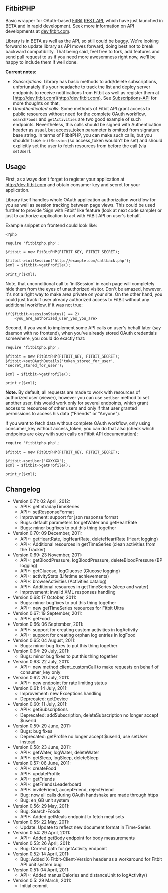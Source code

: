 ## FitbitPHP ##

Basic wrapper for OAuth-based [FitBit](http://fitbit.com) [REST API](http://dev.fitbit.com), which have just launched in BETA and in rapid development. Seek more information on API developments at [dev.fitbit.com](http://dev.fitbit.com).

Library is in BETA as well as the API, so still could be buggy. We're looking forward to update library as API moves forward, doing best not to break backward compatibility. That being said, feel free to fork, add features and send pull request to us if you need more awesomness right now, we'll be happy to include them if well done.

**Current notes:**

 * *Subscriptions*: Library has basic methods to add/delete subscriptions, unfortunately it's your headache to track the list and deploy server endpoints to receive notifications from Fitbit as well as register them at [http://dev.fitbit.com](http://dev.fitbit.com). See [Subscriptions-API](http://wiki.fitbit.com/display/API/Subscriptions-API) for more thoughts on that,
 * *Unauthenticated calls*: Some methods of Fitbit API grant access to public resources without need for the complete OAuth workflow, `searchFoods` and `getActivities` are two good example of such endpoints. Nevertheless, this calls should be signed with Authentication header as usual, but access_token parameter is omitted from signature base string. In terms of FitbitPHP, you can make such calls, but you shouldn't use `initSession` (so access_token wouldn't be set) and should explicitly set the user to fetch resources from before the call (via `setUser`).  


## Usage ##

First, as always don't forget to register your application at http://dev.fitbit.com and obtain consumer key and secret for your application.

Library itself handles whole OAuth application authorization workflow for you as well as session tracking between page views. This could be used further to provide 'Sign with Fitbit' like feature (look at next code sample) or just to authorize application to act with FitBit API on user's behalf.

Example snippet on frontend could look like:

    <?php

    require 'fitbitphp.php';

    $fitbit = new FitBitPHP(FITBIT_KEY, FITBIT_SECRET);

    $fitbit->initSession('http://example.com/callback.php');
    $xml = $fitbit->getProfile();

    print_r($xml);

Note, that unconditional call to 'initSession' in each page will completely hide them from the eyes of unauthorized visitor. Don't be amazed, however, it's not a right way to make area private on your site. On the other hand, you could just track if user already authorized access to FitBit without any additional workflow, if it was not true:

    if($fitbit->sessionStatus() == 2)
        <you_are_authorized_user_yes_you_are>


Second, if you want to implement some API calls on user's behalf later (say daemon with no frontend), when you've already stored OAuth credentials somewhere, you could do exactly that:

    require 'fitbitphp.php';

    $fitbit = new FitBitPHP(FITBIT_KEY, FITBIT_SECRET);
    $fitbit->setOAuthDetails('token_stored_for_user', 'secret_stored_for_user');

    $xml = $fitbit->getProfile();

    print_r($xml);


**Note.** By default, all requests are made to work with resources of authorized user (viewer), however you can use `setUser` method to set another user, this would work only for several endpoints, which grant access to resources of other users and only if that user granted permissions to access his data ("Friends" or "Anyone").

If you want to fetch data without complete OAuth workflow, only using consumer_key without access_token, you can do that also (check which endpoints are okey with such calls on Fitbit API documentation):

    require 'fitbitphp.php';

    $fitbit = new FitBitPHP(FITBIT_KEY, FITBIT_SECRET);

    $fitbit->setUser('XXXXXX');
    $xml = $fitbit->getProfile();

    print_r($xml);



## Changelog ##

* Version 0.71: 02 April, 2012:
	* API+: getIntradayTimeSeries
    * API+: setResponseFormat
	* Improvement: support for json response format
    * Bugs: default parameters for getWater and getHeartRate
	* Bugs: minor bugfixes to put this thing together
* Version 0.70: 09 December, 2011:
    * API+: getHeartRate, logHeartRate, deleteHeartRate (Heart logging)
    * API+: Additional resources in getTimeSeries (clean activities from the Tracker)
* Version 0.69: 23 November, 2011:
    * API+: getBloodPressure, logBloodPressure, deleteBloodPressure (BP logging)
    * API+: getGlucose, logGlucose (Glucose logging)
    * API+: activityStats (Lifetime achievements)
    * API+: browseActivities (Activities catalog)
    * API+: Additional resources in getTimeSeries (sleep and water)
    * Improvement: invalid XML responses handling
* Version 0.68: 17 October, 2011:
    * Bugs: minor bugfixes to put this thing together
    * API+: new getTimeSeries resources for Fitbit Ultra
* Version 0.67: 19 September, 2011:
    * API+: getFood
* Version 0.66: 06 September, 2011:
    * API+: support for creating custom activities in logActivity
    * API+: support for creating orphan log entries in logFood
* Version 0.65: 04 August, 2011:
    * Bugs: minor bug fixes to put this thing together
* Version 0.64: 29 July, 2011:
    * Bugs: minor bug fixes to put this thing together
* Version 0.63: 22 July, 2011:
    * API+: new method client_customCall to make requests on behalf of consumer_key only
* Version 0.62: 20 July, 2011:
    * API+: new endpoint for rate limiting status
* Version 0.61: 14 July, 2011:
    * Improvement: new Exceptions handling
    * Deprecated: getDevice
* Version 0.60: 11 July, 2011:
    * API+: getSubscriptions
    * Deprecated: addSubscription, deleteSubscription no longer accept $userId
* Version 0.59: 29 June, 2011:
    * Bugs: bug fixes
    * Deprecated: getProfile no longer accept $userId, use setUser instead
* Version 0.58: 23 June, 2011:
    * API+: getWater, logWater, deleteWater
    * API+: getSleep, logSleep, deleteSleep
* Version 0.57: 06 June, 2011:
    * API+: createFood
    * API+: updateProfile
    * API+: getFriends
    * API+: getFriendsLeaderboard
    * API+: inviteFriend, acceptFriend, rejectFriend
    * Bug: now all calls during OAuth handshake are made through https
    * Bug: en_GB unit system
* Version 0.56: 29 May, 2011:
    * Bug: Search-Foods
    * API+: Added getMeals endpoint to fetch meal sets
* Version 0.55: 22 May, 2011:
    * Update: Update to reflect new document format in Time-Series
* Version 0.54: 29 April, 2011:
    * API+: Added getBody endpoint for body measurements
* Version 0.53: 26 April, 2011:
    * Bug: Correct path for getActivity endpoint
* Version 0.52: 14 April, 2011:
    * Bug: Added X-Fitbit-Client-Version header as a workaround for Fitbit API unit system bug
* Version 0.51: 04 April, 2011:
    * API+: Added manualCalories and distanceUnit to logActivity()
* Version 0.5: 29 March, 2011:
    * Initial commit
